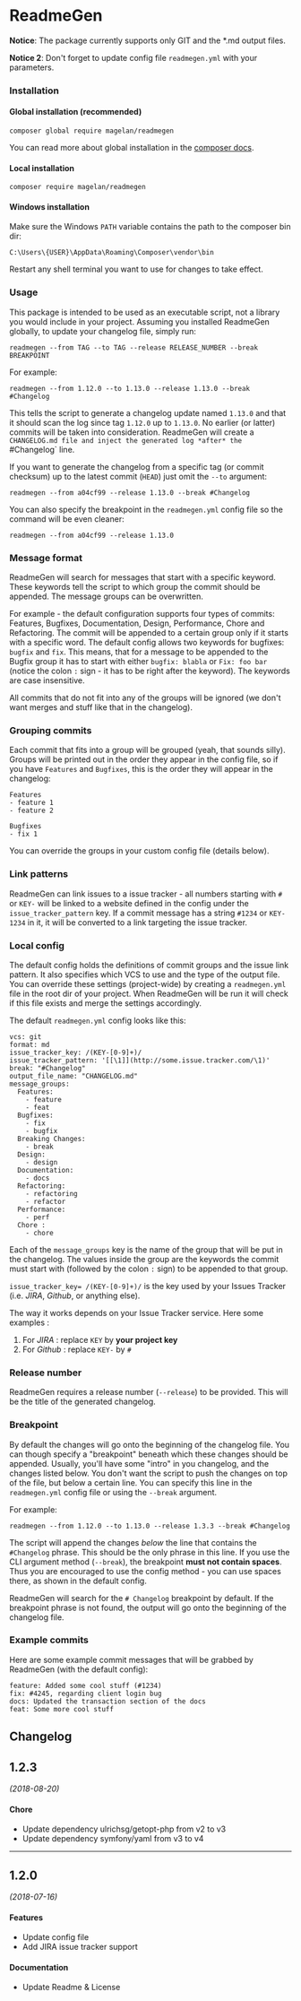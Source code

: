 # ReadmeGen

**Notice**: The package currently supports only GIT and the *.md output files. 

**Notice 2**: Don't forget to update config file `readmegen.yml` with your parameters.

### Installation
#### Global installation (recommended)
```
composer global require magelan/readmegen
```

You can read more about global installation in the [composer docs](https://getcomposer.org/doc/03-cli.md#global).

#### Local installation
```
composer require magelan/readmegen
```

#### Windows installation
Make sure the Windows `PATH` variable contains the path to the composer bin dir:
```
C:\Users\{USER}\AppData\Roaming\Composer\vendor\bin
```
Restart any shell terminal you want to use for changes to take effect.

### Usage
This package is intended to be used as an executable script, not a library you would include in your project. Assuming you installed ReadmeGen globally, to update your changelog file, simply run:

```
readmegen --from TAG --to TAG --release RELEASE_NUMBER --break BREAKPOINT
```

For example:
```
readmegen --from 1.12.0 --to 1.13.0 --release 1.13.0 --break #Changelog
```

This tells the script to generate a changelog update named `1.13.0` and that it should scan the log since tag `1.12.0` up to `1.13.0`. No earlier (or latter) commits will be taken into consideration. ReadmeGen will create a `CHANGELOG.md file and inject the generated log *after* the `#Changelog` line.

If you want to generate the changelog from a specific tag (or commit checksum) up to the latest commit (`HEAD`) just omit the `--to` argument:
```
readmegen --from a04cf99 --release 1.13.0 --break #Changelog
```

You can also specify the breakpoint in the `readmegen.yml` config file so the command will be even cleaner:
```
readmegen --from a04cf99 --release 1.13.0
```

### Message format
ReadmeGen will search for messages that start with a specific keyword. These keywords tell the script to which group the commit should be appended. The message groups can be overwritten.

For example - the default configuration supports four types of commits: Features, Bugfixes, Documentation, Design, Performance, Chore and Refactoring. The commit will be appended to a certain group only if it starts with a specific word. The default config allows two keywords for bugfixes: `bugfix` and `fix`. This means, that for a message to be appended to the Bugfix group it has to start with either `bugfix: blabla` or `Fix: foo bar` (notice the colon `:` sign - it has to be right after the keyword). The keywords are case insensitive.

All commits that do not fit into any of the groups will be ignored (we don't want merges and stuff like that in the changelog).

### Grouping commits
Each commit that fits into a group will be grouped (yeah, that sounds silly). Groups will be printed out in the order they appear in the config file, so if you have `Features` and `Bugfixes`, this is the order they will appear in the changelog:
```
Features
- feature 1
- feature 2

Bugfixes
- fix 1
```

You can override the groups in your custom config file (details below).

### Link patterns
ReadmeGen can link issues to a issue tracker - all numbers starting with `#` or `KEY-` will be linked to a website defined in the config under the `issue_tracker_pattern` key. If a commit message has a string `#1234` or `KEY-1234` in it, it will be converted to a link targeting the issue tracker.

### Local config
The default config holds the definitions of commit groups and the issue link pattern. It also specifies which VCS to use and the type of the output file. You can override these settings (project-wide) by creating a `readmegen.yml` file in the root dir of your project. When ReadmeGen will be run it will check if this file exists and merge the settings accordingly.

The default `readmegen.yml` config looks like this:

```
vcs: git
format: md
issue_tracker_key: /(KEY-[0-9]+)/
issue_tracker_pattern: '[[\1]](http://some.issue.tracker.com/\1)'
break: "#Changelog"
output_file_name: "CHANGELOG.md"
message_groups:
  Features:
    - feature
    - feat
  Bugfixes:
    - fix
    - bugfix
  Breaking Changes:
    - break
  Design:
    - design
  Documentation:
    - docs
  Refactoring:
    - refactoring
    - refactor
  Performance:
    - perf
  Chore :
    - chore
```

Each of the `message_groups` key is the name of the group that will be put in the changelog. The values inside the group  are the keywords the commit must start with (followed by the colon `:` sign) to be appended to that group.

`issue_tracker_key= /(KEY-[0-9]+)/` is the key used by your Issues Tracker (i.e. *JIRA*, *Github*, or anything else).
 
 The way it works depends on your Issue Tracker service. Here some examples :
 
 1. For *JIRA* : replace `KEY` by **your project key**
 2. For *Github* : replace `KEY-` by `#`

### Release number
ReadmeGen requires a release number (`--release`) to be provided. This will be the title of the generated changelog.

### Breakpoint
By default the changes will go onto the beginning of the changelog file. You can though specify a "breakpoint" beneath which these changes should be appended. Usually, you'll have some "intro" in you changelog, and the changes listed below. You don't want the script to push the changes on top of the file, but below a certain line. You can specify this line in the `readmegen.yml` config file or using the `--break` argument.

For example:
```
readmegen --from 1.12.0 --to 1.13.0 --release 1.3.3 --break #Changelog
```
The script will append the changes *below* the line that contains the `#Changelog` phrase. This should be the only phrase in this line. If you use the CLI argument method (`--break`), the breakpoint **must not contain spaces**. Thus you are encouraged to use the config method - you can use spaces there, as shown in the default config.

ReadmeGen will search for the `# Changelog` breakpoint by default. If the breakpoint phrase is not found, the output will go onto the beginning of the changelog file.

### Example commits
Here are some example commit messages that will be grabbed by ReadmeGen (with the default config):
```
feature: Added some cool stuff (#1234)
fix: #4245, regarding client login bug
docs: Updated the transaction section of the docs
feat: Some more cool stuff
```

## Changelog
## 1.2.3
*(2018-08-20)*

#### Chore
* Update dependency ulrichsg/getopt-php from v2 to v3
* Update dependency symfony/yaml from v3 to v4

---

## 1.2.0
*(2018-07-16)*

#### Features
* Update config file
* Add JIRA issue tracker support

#### Documentation
* Update Readme & License